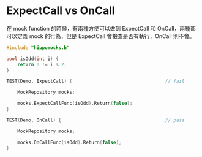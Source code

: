 # ExpectCall vs OnCall

在 mock function 的時候，有兩種方使可以做到 ExpectCall 和 OnCall，兩種都可以定義 mock 的行為，但是 ExpectCall 會檢查是否有執行，OnCall 則不會。

```cpp
#include "hippomocks.h"

bool isOdd(int i) {
	return 0 != i % 2;
}

TEST(Demo, ExpectCall) {                                  // fail

    MockRepository mocks;

    mocks.ExpectCallFunc(isOdd).Return(false);
}

TEST(Demo, OnCall) {                                      // pass

    MockRepository mocks;

    mocks.OnCallFunc(isOdd).Return(false);
}
```



